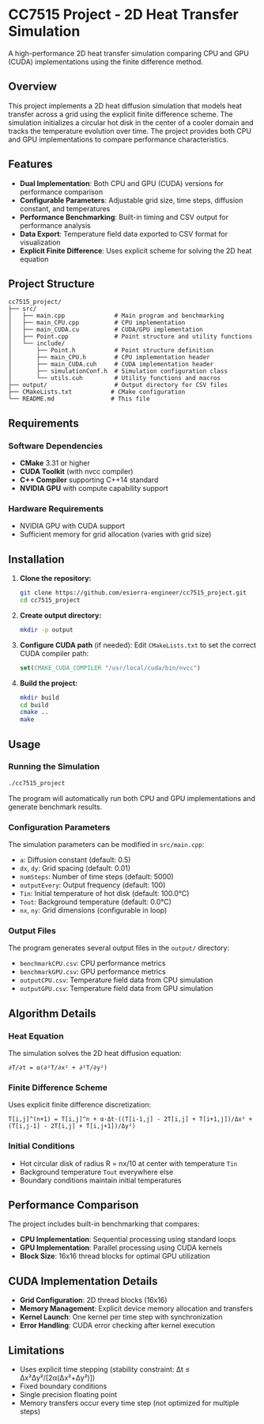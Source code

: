 # CC7515 Project - 2D Heat Transfer Simulation

A high-performance 2D heat transfer simulation comparing CPU and GPU (CUDA) implementations using the finite difference method.

## Overview

This project implements a 2D heat diffusion simulation that models heat transfer across a grid using the explicit finite difference scheme. The simulation initializes a circular hot disk in the center of a cooler domain and tracks the temperature evolution over time. The project provides both CPU and GPU implementations to compare performance characteristics.

## Features

- **Dual Implementation**: Both CPU and GPU (CUDA) versions for performance comparison
- **Configurable Parameters**: Adjustable grid size, time steps, diffusion constant, and temperatures
- **Performance Benchmarking**: Built-in timing and CSV output for performance analysis
- **Data Export**: Temperature field data exported to CSV format for visualization
- **Explicit Finite Difference**: Uses explicit scheme for solving the 2D heat equation

## Project Structure

```
cc7515_project/
├── src/
│   ├── main.cpp              # Main program and benchmarking
│   ├── main_CPU.cpp          # CPU implementation
│   ├── main_CUDA.cu          # CUDA/GPU implementation
│   ├── Point.cpp             # Point structure and utility functions
│   └── include/
│       ├── Point.h           # Point structure definition
│       ├── main_CPU.h        # CPU implementation header
│       ├── main_CUDA.cuh     # CUDA implementation header
│       ├── simulationConf.h  # Simulation configuration class
│       └── utils.cuh         # Utility functions and macros
├── output/                   # Output directory for CSV files
├── CMakeLists.txt           # CMake configuration
└── README.md                # This file
```

## Requirements

### Software Dependencies
- **CMake** 3.31 or higher
- **CUDA Toolkit** (with nvcc compiler)
- **C++ Compiler** supporting C++14 standard
- **NVIDIA GPU** with compute capability support

### Hardware Requirements
- NVIDIA GPU with CUDA support
- Sufficient memory for grid allocation (varies with grid size)

## Installation

1. **Clone the repository:**
   ```bash
   git clone https://github.com/esierra-engineer/cc7515_project.git
   cd cc7515_project
   ```

2. **Create output directory:**
   ```bash
   mkdir -p output
   ```

3. **Configure CUDA path** (if needed):
   Edit `CMakeLists.txt` to set the correct CUDA compiler path:
   ```cmake
   set(CMAKE_CUDA_COMPILER "/usr/local/cuda/bin/nvcc")
   ```

4. **Build the project:**
   ```bash
   mkdir build
   cd build
   cmake ..
   make
   ```

## Usage

### Running the Simulation

```bash
./cc7515_project
```

The program will automatically run both CPU and GPU implementations and generate benchmark results.

### Configuration Parameters

The simulation parameters can be modified in `src/main.cpp`:

- `a`: Diffusion constant (default: 0.5)
- `dx`, `dy`: Grid spacing (default: 0.01)
- `numSteps`: Number of time steps (default: 5000)
- `outputEvery`: Output frequency (default: 100)
- `Tin`: Initial temperature of hot disk (default: 100.0°C)
- `Tout`: Background temperature (default: 0.0°C)
- `nx`, `ny`: Grid dimensions (configurable in loop)

### Output Files

The program generates several output files in the `output/` directory:

- `benchmarkCPU.csv`: CPU performance metrics
- `benchmarkGPU.csv`: GPU performance metrics  
- `outputCPU.csv`: Temperature field data from CPU simulation
- `outputGPU.csv`: Temperature field data from GPU simulation

## Algorithm Details

### Heat Equation
The simulation solves the 2D heat diffusion equation:
```
∂T/∂t = α(∂²T/∂x² + ∂²T/∂y²)
```

### Finite Difference Scheme
Uses explicit finite difference discretization:
```
T[i,j]^(n+1) = T[i,j]^n + α·Δt·((T[i-1,j] - 2T[i,j] + T[i+1,j])/Δx² + (T[i,j-1] - 2T[i,j] + T[i,j+1])/Δy²)
```

### Initial Conditions
- Hot circular disk of radius R = nx/10 at center with temperature `Tin`
- Background temperature `Tout` everywhere else
- Boundary conditions maintain initial temperatures

## Performance Comparison

The project includes built-in benchmarking that compares:
- **CPU Implementation**: Sequential processing using standard loops
- **GPU Implementation**: Parallel processing using CUDA kernels
- **Block Size**: 16x16 thread blocks for optimal GPU utilization

## CUDA Implementation Details

- **Grid Configuration**: 2D thread blocks (16x16)
- **Memory Management**: Explicit device memory allocation and transfers
- **Kernel Launch**: One kernel per time step with synchronization
- **Error Handling**: CUDA error checking after kernel execution

## Limitations

- Uses explicit time stepping (stability constraint: Δt ≤ Δx²Δy²/[2α(Δx²+Δy²)])
- Fixed boundary conditions
- Single precision floating point
- Memory transfers occur every time step (not optimized for multiple steps)
